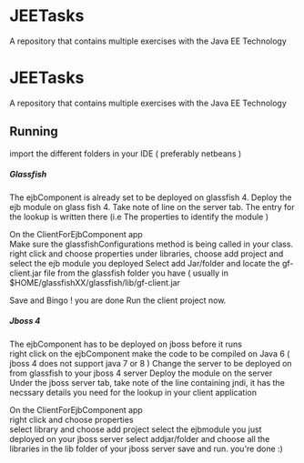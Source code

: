 # JEETasks
A repository that contains multiple exercises with the Java EE Technology
# JEETasks
A repository that contains multiple exercises with the Java EE Technology

## Running   
import the different folders in your IDE ( preferably netbeans )

##### Glassfish
The ejbComponent is already set to be deployed on glassfish 4. 
Deploy the ejb module on glass fish 4. 
Take note of line on the server tab. The entry for the lookup is written there (i.e The properties to identify the module )  
  
On the ClientForEjbComponent app  
  Make sure the glassfishConfigurations method is being called in your class.
  right click and choose properties
  under libraries, choose add project and select the ejb module you deployed 
  Select add Jar/folder and locate the gf-client.jar file from the glassfish folder you have ( usually in $HOME/glassfishXX/glassfish/lib/gf-client.jar
  
  Save and Bingo ! you are done 
  Run the client project now.  
  
##### Jboss 4 
The ejbComponent has to be deployed on jboss before it runs  
  right click on the ejbComponent
  make the code to be compiled on Java 6 ( jboss 4 does not support java 7 or 8 )
  Change the server to be deployed on from glassfish to your jboss 4 server 
  Deploy the module on the server  
  Under the jboss server tab, take note of the line containing jndi, it has the necssary details you need for the lookup in your client application   
    
    
  On the ClientForEjbComponent app  
  right click and choose properties  
  select library and choose add project 
  select the ejbmodule you just deployed on your jboss server
  select addjar/folder and choose all the libraries in the lib folder of your jboss server
  save and run.
  you're done :) 
